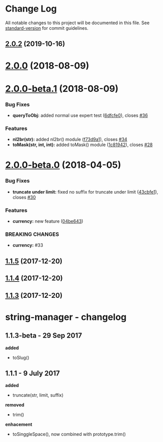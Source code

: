 # Change Log

All notable changes to this project will be documented in this file. See [standard-version](https://github.com/conventional-changelog/standard-version) for commit guidelines.

<a name="2.0.2"></a>
## [2.0.2](https://github.com/yussan/npm-string-manager/compare/v2.0.0...v2.0.2) (2019-10-16)



<a name="2.0.0"></a>
# [2.0.0](https://github.com/idmore/npm-string-manager/compare/v2.0.0-beta.1...v2.0.0) (2018-08-09)



<a name="2.0.0-beta.1"></a>
# [2.0.0-beta.1](https://github.com/idmore/npm-string-manager/compare/v2.0.0-beta.0...v2.0.0-beta.1) (2018-08-09)


### Bug Fixes

* **queryToObj:** added normal use expert test ([6dfcfe0](https://github.com/idmore/npm-string-manager/commit/6dfcfe0)), closes [#36](https://github.com/idmore/npm-string-manager/issues/36)


### Features

* **nl2br(str):** added nl2br() module ([f73d9a1](https://github.com/idmore/npm-string-manager/commit/f73d9a1)), closes [#34](https://github.com/idmore/npm-string-manager/issues/34)
* **toMask(str, int, int):** added toMask() module ([1c81942](https://github.com/idmore/npm-string-manager/commit/1c81942)), closes [#28](https://github.com/idmore/npm-string-manager/issues/28)



<a name="2.0.0-beta.0"></a>
# [2.0.0-beta.0](https://github.com/idmore/npm-string-manager/compare/v1.1.5...v2.0.0-beta.0) (2018-04-05)


### Bug Fixes

* **truncate under limit:** fixed no suffix for truncate under limit ([43cbfe1](https://github.com/idmore/npm-string-manager/commit/43cbfe1)), closes [#30](https://github.com/idmore/npm-string-manager/issues/30)


### Features

* **currency:** new feature ([04be643](https://github.com/idmore/npm-string-manager/commit/04be643))


### BREAKING CHANGES

* **currency:** #33



<a name="1.1.5"></a>
## [1.1.5](https://github.com/idmore/npm-string-manager/compare/v1.1.4...v1.1.5) (2017-12-20)



<a name="1.1.4"></a>
## [1.1.4](https://github.com/idmore/npm-string-manager/compare/v1.1.3...v1.1.4) (2017-12-20)



<a name="1.1.3"></a>
## [1.1.3](https://github.com/idmore/npm-string-manager/compare/1.1.3-beta...1.1.3) (2017-12-20)



# string-manager - changelog

## 1.1.3-beta - 29 Sep 2017
**added**
- toSlug()

## 1.1.1 - 9 July 2017
**added**
- truncate(str, limit, suffix)

**removed** 
- trim()

**enhacement**
- toSinggleSpace(), now combined with prototype.trim()